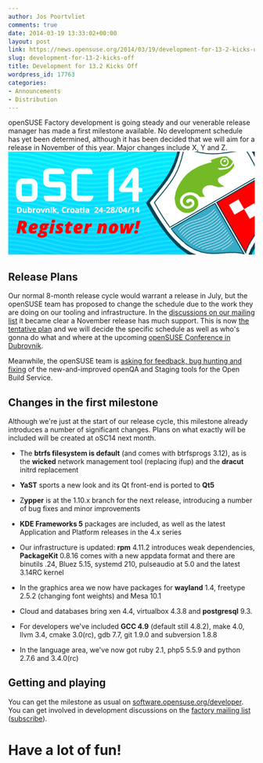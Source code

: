 ```yaml
---
author: Jos Poortvliet
comments: true
date: 2014-03-19 13:33:02+00:00
layout: post
link: https://news.opensuse.org/2014/03/19/development-for-13-2-kicks-off/
slug: development-for-13-2-kicks-off
title: Development for 13.2 Kicks Off
wordpress_id: 17763
categories:
- Announcements
- Distribution
---
```


openSUSE Factory development is going steady and our venerable release manager has made a first milestone available. No development schedule has yet been determined, although it has been decided that we will aim for a release in November of this year. Major changes include X, Y and Z.
[![oSC14 banner](/wp-content/uploads/2014/03/720x300.jpg)](//conference.opensuse.org)


## Release Plans


Our normal 8-month release cycle would warrant a release in July, but the openSUSE team has proposed to change the schedule due to the work they are doing on our tooling and infrastructure. In the [discussions on our mailing list](//lists.opensuse.org/opensuse-factory/2014-01/msg00350.html) it became clear a November release has much support. This is now [the tentative plan](//lizards.opensuse.org/2014/02/03/trying-to-add-some-light/) and we will decide the specific schedule as well as who's gonna do what and where at the upcoming [openSUSE Conference in Dubrovnik](//conference.opensuse.org).

Meanwhile, the openSUSE team is [asking for feedback, bug hunting and fixing](//lizards.opensuse.org/2014/03/13/help-yourselves-to-our-low-hanging-fruit/) of the new-and-improved openQA and Staging tools for the Open Build Service.


## Changes in the first milestone


Although we're just at the start of our release cycle, this milestone already introduces a number of significant changes. Plans on what exactly will be included will be created at oSC14 next month.



	
  * The **btrfs filesystem is default** (and comes with btrfsprogs 3.12), as is the **wicked** network management tool (replacing ifup) and the **dracut** initrd replacement

	
  * **YaST** sports a new look and its Qt front-end is ported to **Qt5**

	
  * Z**ypper** is at the 1.10.x branch for the next release, introducing a number of bug fixes and minor improvements

	
  * **KDE Frameworks 5** packages are included, as well as the latest Application and Platform releases in the 4.x series

	
  * Our infrastructure is updated: **rpm** 4.11.2 introduces weak dependencies, **PackageKit** 0.8.16 comes with a new appdata format and there are binutils .24, Bluez 5.15, systemd 210, pulseaudio at 5.0 and the latest 3.14RC kernel

	
  * In the graphics area we now have packages for **wayland** 1.4, freetype 2.5.2 (changing font weights) and Mesa 10.1

	
  * Cloud and databases bring xen 4.4, virtualbox 4.3.8 and **postgresql** 9.3.

	
  * For developers we've included **GCC 4.9** (default still 4.8.2), make 4.0, llvm 3.4, cmake 3.0(rc), gdb 7.7, git 1.9.0 and subversion 1.8.8

	
  * In the language area, we've now got ruby 2.1, php5 5.5.9 and python 2.7.6 and 3.4.0(rc)





## Getting and playing


You can get the milestone as usual on [software.opensuse.org/developer](//software.opensuse.org/developer). You can get involved in development discussions on the [factory mailing list](//lists.opensuse.org/opensuse-factory/) ([subscribe](mailto:opensuse-factory+subscribe@opensuse.org)).



# Have a lot of fun!
